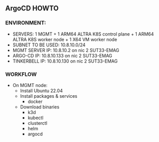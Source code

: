 ## ArgoCD HOWTO

### ENVIRONMENT:

* SERVERS: 1 MGMT + 1 ARM64 ALTRA K8S control plane + 1 ARM64 ALTRA K8S worker node + 1 X64 VM worker node
* SUBNET TO BE USED: 10.8.10.0/24
* MGMT SERVER IP: 10.8.10.2 on nic 2 SUT33-EMAG
* ARGO-CD IP: 10.8.10.133 on nic 2 SUT33-EMAG
* TINKERBELL IP: 10.8.10.130 on nic 2 SUT33-EMAG


### WORKFLOW

* On MGMT node:
    * Install Ubuntu 22.04
    * Install packages & services
      * docker
    * Download binaries
      * k3d
      * kubectl
      * clusterctl
      * helm
      * argocd

